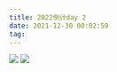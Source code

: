 ```yaml
---
title: 2022倒计day 2
date: 2021-12-30 00:02:59
tag:
---
```

![](https://raw.githubusercontent.com/ruihuachen/imgbed/master/%E5%90%AF%E7%A4%BA%E5%BD%95-2.jpg)
![](https://raw.githubusercontent.com/ruihuachen/imgbed/master/181640793933_.pic.jpg)